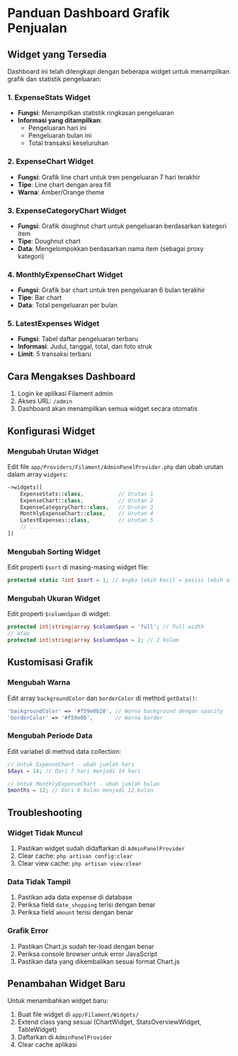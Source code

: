 # Panduan Dashboard Grafik Penjualan

## Widget yang Tersedia

Dashboard ini telah dilengkapi dengan beberapa widget untuk menampilkan grafik dan statistik pengeluaran:

### 1. ExpenseStats Widget
- **Fungsi**: Menampilkan statistik ringkasan pengeluaran
- **Informasi yang ditampilkan**:
  - Pengeluaran hari ini
  - Pengeluaran bulan ini
  - Total transaksi keseluruhan

### 2. ExpenseChart Widget
- **Fungsi**: Grafik line chart untuk tren pengeluaran 7 hari terakhir
- **Tipe**: Line chart dengan area fill
- **Warna**: Amber/Orange theme

### 3. ExpenseCategoryChart Widget
- **Fungsi**: Grafik doughnut chart untuk pengeluaran berdasarkan kategori item
- **Tipe**: Doughnut chart
- **Data**: Mengelompokkan berdasarkan nama item (sebagai proxy kategori)

### 4. MonthlyExpenseChart Widget
- **Fungsi**: Grafik bar chart untuk tren pengeluaran 6 bulan terakhir
- **Tipe**: Bar chart
- **Data**: Total pengeluaran per bulan

### 5. LatestExpenses Widget
- **Fungsi**: Tabel daftar pengeluaran terbaru
- **Informasi**: Judul, tanggal, total, dan foto struk
- **Limit**: 5 transaksi terbaru

## Cara Mengakses Dashboard

1. Login ke aplikasi Filament admin
2. Akses URL: `/admin`
3. Dashboard akan menampilkan semua widget secara otomatis

## Konfigurasi Widget

### Mengubah Urutan Widget
Edit file `app/Providers/Filament/AdminPanelProvider.php` dan ubah urutan dalam array `widgets`:

```php
->widgets([
    ExpenseStats::class,           // Urutan 1
    ExpenseChart::class,           // Urutan 2
    ExpenseCategoryChart::class,   // Urutan 3
    MonthlyExpenseChart::class,    // Urutan 4
    LatestExpenses::class,         // Urutan 5
    // ...
])
```

### Mengubah Sorting Widget
Edit properti `$sort` di masing-masing widget file:

```php
protected static ?int $sort = 1; // Angka lebih kecil = posisi lebih atas
```

### Mengubah Ukuran Widget
Edit properti `$columnSpan` di widget:

```php
protected int|string|array $columnSpan = 'full'; // Full width
// atau
protected int|string|array $columnSpan = 2; // 2 kolom
```

## Kustomisasi Grafik

### Mengubah Warna
Edit array `backgroundColor` dan `borderColor` di method `getData()`:

```php
'backgroundColor' => '#f59e0b20', // Warna background dengan opacity
'borderColor' => '#f59e0b',       // Warna border
```

### Mengubah Periode Data
Edit variabel di method data collection:

```php
// Untuk ExpenseChart - ubah jumlah hari
$days = 14; // Dari 7 hari menjadi 14 hari

// Untuk MonthlyExpenseChart - ubah jumlah bulan
$months = 12; // Dari 6 bulan menjadi 12 bulan
```

## Troubleshooting

### Widget Tidak Muncul
1. Pastikan widget sudah didaftarkan di `AdminPanelProvider`
2. Clear cache: `php artisan config:clear`
3. Clear view cache: `php artisan view:clear`

### Data Tidak Tampil
1. Pastikan ada data expense di database
2. Periksa field `date_shopping` terisi dengan benar
3. Periksa field `amount` terisi dengan benar

### Grafik Error
1. Pastikan Chart.js sudah ter-load dengan benar
2. Periksa console browser untuk error JavaScript
3. Pastikan data yang dikembalikan sesuai format Chart.js

## Penambahan Widget Baru

Untuk menambahkan widget baru:

1. Buat file widget di `app/Filament/Widgets/`
2. Extend class yang sesuai (ChartWidget, StatsOverviewWidget, TableWidget)
3. Daftarkan di `AdminPanelProvider`
4. Clear cache aplikasi 